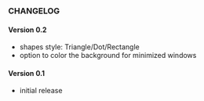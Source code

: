 ### CHANGELOG

#### Version 0.2

* shapes style: Triangle/Dot/Rectangle
* option to color the background for minimized windows

#### Version 0.1

* initial release
